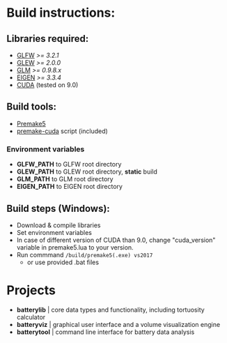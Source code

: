 
# Build instructions:

## Libraries required:
- [GLFW](http://www.glfw.org/) *>= 3.2.1*  
- [GLEW](http://glew.sourceforge.net/) *>= 2.0.0*
- [GLM](https://glm.g-truc.net/0.9.8/index.html) *>= 0.9.8.x*
- [EIGEN](http://eigen.tuxfamily.org/index.php?title=Main_Page) *>= 3.3.4*
- [CUDA](https://developer.nvidia.com/cuda-downloads) (tested on 9.0)

## Build tools:
- [Premake5](https://premake.github.io/download.html)
- [premake-cuda](https://github.com/krsvojte/premake-cuda) script (included)

### Environment variables

- **GLFW_PATH** to GLFW root directory
- **GLEW_PATH** to GLEW root directory, **static** build
- **GLM_PATH** to GLM root directory
- **EIGEN_PATH** to EIGEN root directory


## Build steps (Windows):
- Download & compile libraries
- Set environment variables 
- In case of different version of CUDA than 9.0, change "cuda_version" variable in premake5.lua to your version.
- Run commmand 
```/build/premake5(.exe) vs2017```  
  - or use provided .bat files


# Projects
- **batterylib** | core data types and functionality, including tortuosity calculator
- **batteryviz** | graphical user interface and a volume visualization engine
- **batterytool** | command line interface for battery data analysis

